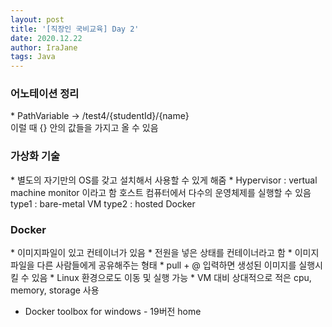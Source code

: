 ```yaml
---
layout: post
title: '[직장인 국비교육] Day 2'
date: 2020.12.22
author: IraJane
tags: Java
---
```


<h3>어노테이션 정리</h3>
* PathVariable -> /test4/{studentId}/{name} <br>
이럴 때 {} 안의 값들을 가지고 올 수 있음


<h3>가상화 기술</h3>
* 별도의 자기만의 OS를 갖고 설치해서 사용할 수 있게 해줌
* Hypervisor : vertual machine monitor 이라고 함
              호스트 컴퓨터에서 다수의 운영체제를 실행할 수 있음 
              type1 : bare-metal VM 
              type2 : hosted Docker
              
<h3>Docker </h3>
* 이미지파일이 있고 컨테이너가 있음 
* 전원을 넣은 상태를 컨테이너라고 함 
* 이미지 파일을 다른 사람들에게 공유해주는 형태
* pull + @ 입력하면 생성된 이미지를 실행시킬 수 있음
* Linux 환경으로도 이동 및 실행 가능 
* VM 대비 상대적으로 적은 cpu, memory, storage 사용

* Docker toolbox for windows - 19버전 home
